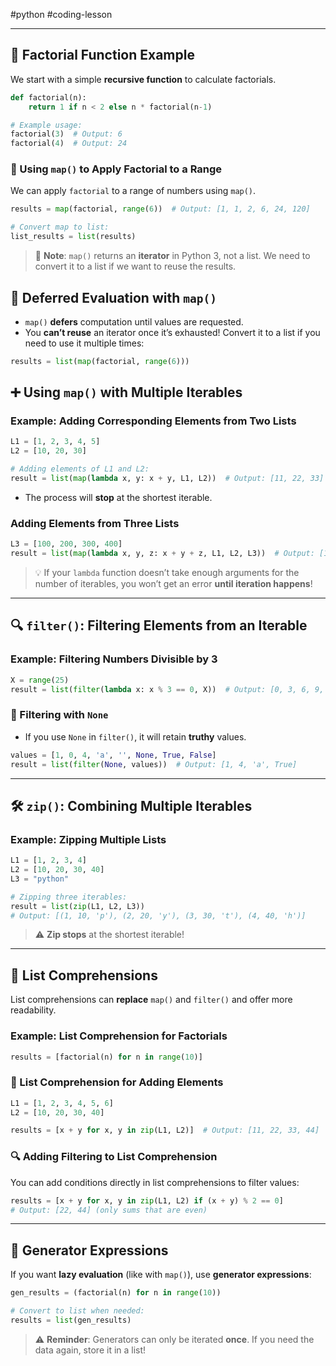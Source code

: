 #python #coding-lesson 

---
## 📌 Factorial Function Example

We start with a simple **recursive function** to calculate factorials.

```python
def factorial(n):
    return 1 if n < 2 else n * factorial(n-1)

# Example usage:
factorial(3)  # Output: 6
factorial(4)  # Output: 24
```

### 🚀 Using `map()` to Apply Factorial to a Range

We can apply `factorial` to a range of numbers using `map()`. 

```python
results = map(factorial, range(6))  # Output: [1, 1, 2, 6, 24, 120]

# Convert map to list:
list_results = list(results)
```

> 📝 **Note**: `map()` returns an **iterator** in Python 3, not a list. We need to convert it to a list if we want to reuse the results.

## 🔄 Deferred Evaluation with `map()`
- `map()` **defers** computation until values are requested. 
- You **can’t reuse** an iterator once it’s exhausted! Convert it to a list if you need to use it multiple times:
  
```python
results = list(map(factorial, range(6)))
```

## ➕ Using `map()` with Multiple Iterables

### Example: Adding Corresponding Elements from Two Lists

```python
L1 = [1, 2, 3, 4, 5]
L2 = [10, 20, 30]

# Adding elements of L1 and L2:
result = list(map(lambda x, y: x + y, L1, L2))  # Output: [11, 22, 33]
```

- The process will **stop** at the shortest iterable.

### Adding Elements from Three Lists
```python
L3 = [100, 200, 300, 400]
result = list(map(lambda x, y, z: x + y + z, L1, L2, L3))  # Output: [111, 222, 333]
```

> 💡 If your `lambda` function doesn’t take enough arguments for the number of iterables, you won’t get an error **until iteration happens**!

---

## 🔍 `filter()`: Filtering Elements from an Iterable

### Example: Filtering Numbers Divisible by 3

```python
X = range(25)
result = list(filter(lambda x: x % 3 == 0, X))  # Output: [0, 3, 6, 9, 12, ...]
```

### 🔧 Filtering with `None`
- If you use `None` in `filter()`, it will retain **truthy** values.

```python
values = [1, 0, 4, 'a', '', None, True, False]
result = list(filter(None, values))  # Output: [1, 4, 'a', True]
```

---

## 🛠️ `zip()`: Combining Multiple Iterables

### Example: Zipping Multiple Lists
```python
L1 = [1, 2, 3, 4]
L2 = [10, 20, 30, 40]
L3 = "python"

# Zipping three iterables:
result = list(zip(L1, L2, L3))  
# Output: [(1, 10, 'p'), (2, 20, 'y'), (3, 30, 't'), (4, 40, 'h')]
```

> ⚠️ **Zip stops** at the shortest iterable!

---

## 🌟 List Comprehensions

List comprehensions can **replace** `map()` and `filter()` and offer more readability.

### Example: List Comprehension for Factorials
```python
results = [factorial(n) for n in range(10)]
```

### 🔀 List Comprehension for Adding Elements
```python
L1 = [1, 2, 3, 4, 5, 6]
L2 = [10, 20, 30, 40]

results = [x + y for x, y in zip(L1, L2)]  # Output: [11, 22, 33, 44]
```

### 🔍 Adding Filtering to List Comprehension

You can add conditions directly in list comprehensions to filter values:

```python
results = [x + y for x, y in zip(L1, L2) if (x + y) % 2 == 0]  
# Output: [22, 44] (only sums that are even)
```

---

## 🧠 Generator Expressions

If you want **lazy evaluation** (like with `map()`), use **generator expressions**:

```python
gen_results = (factorial(n) for n in range(10))

# Convert to list when needed:
results = list(gen_results)
```

> ⚠️ **Reminder**: Generators can only be iterated **once**. If you need the data again, store it in a list!